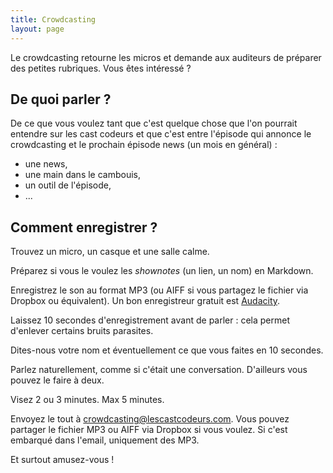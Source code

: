 ```yaml
---
title: Crowdcasting
layout: page
---
```


Le crowdcasting retourne les micros et demande aux auditeurs de préparer des petites rubriques.
Vous êtes intéressé ?

## De quoi parler ?

De ce que vous voulez tant que c'est quelque chose que l'on pourrait entendre sur les cast codeurs et que c'est entre l'épisode qui annonce le crowdcasting et
le prochain épisode news (un mois en général) :

- une news,
- une main dans le cambouis,
- un outil de l'épisode,
- ...

## Comment enregistrer ?

Trouvez un micro, un casque et une salle calme.

Préparez si vous le voulez les _shownotes_ (un lien, un nom) en Markdown.

Enregistrez le son au format MP3 (ou AIFF si vous partagez le fichier via Dropbox ou équivalent). Un bon enregistreur gratuit est [Audacity](http://audacity.sourceforge.net).

Laissez 10 secondes d'enregistrement avant de parler : cela permet d'enlever certains bruits parasites.

Dites-nous votre nom et éventuellement ce que vous faites en 10 secondes.

Parlez naturellement, comme si c'était une conversation. D'ailleurs vous pouvez le faire à deux.

Visez 2 ou 3 minutes. Max 5 minutes.

Envoyez le tout à [crowdcasting@lescastcodeurs.com](mailto:crowdcasting@lescastcodeurs.com). Vous pouvez partager le fichier MP3 ou AIFF via Dropbox si vous
voulez. Si c'est embarqué dans l'email, uniquement des MP3.

Et surtout amusez-vous !
